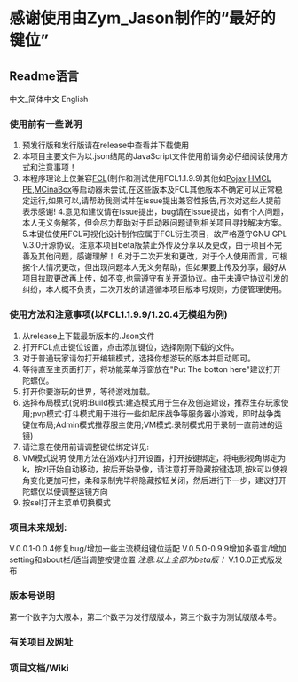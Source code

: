 # 感谢使用由Zym_Jason制作的“最好的键位”
## Readme语言
中文_简体中文
English
### 使用前有一些说明
1. 预发行版和发行版请在release中查看并下载使用
2. 本项目主要文件为以.json结尾的JavaScript文件使用前请务必仔细阅读使用方式和注意事项！
3. 本程序理论上仅兼容[FCL](https://github.com/FCL-Team/FoldCraftLauncher)(制作和测试使用FCL1.1.9.9)其他如[Pojav](https://github.com/PojavLauncherTeam/PojavLauncher),[HMCL PE](https://github.com/HMCL-dev/HMCL-PE),[MCinaBox](https://github.com/AOF-Dev/MCinaBox)等启动器未尝试,在这些版本及FCL其他版本不确定可以正常稳定运行,如果可以,请帮助我测试并在issue提出兼容性报告,再次对这些人提前表示感谢!
4.意见和建议请在issue提出，bug请在issue提出，如有个人问题，本人无义务解答，但会尽力帮助对于启动器问题请到相关项目寻找解决方案。
5.本键位使用FCL可视化设计制作应属于FCL衍生项目，故严格遵守GNU GPL V.3.0开源协议。注意本项目beta版禁止外传及分享以及更改，由于项目不完善及其他问题，感谢理解！
6.对于二次开发和更改，对于个人使用而言，可根据个人情况更改，但出现问题本人无义务帮助，但如果要上传及分享，最好从项目拉取更改再上传，如不变,也需遵守有关开源协议。由于未遵守协议引发的纠纷，本人概不负责，二次开发的请遵循本项目版本号规则，方便管理使用。
### 使用方法和注意事项(以FCL1.1.9.9/1.20.4无模组为例)
1. 从release上下载最新版本的.Json文件
2. 打开FCL点击键位设置，点击添加键位，选择刚刚下载的文件。
3. 对于普通玩家请勿打开编辑模式，选择你想游玩的版本并启动即可。
4. 等待直至主页面打开，将功能菜单浮窗放在"Put The botton here"建议打开陀螺仪。
5. 打开你要游玩的世界，等待游戏加载。
6. 选择布局模式(说明:Build模式:建造模式用于生存及创造建设，推荐生存玩家使用;pvp模式:打斗模式用于进行一些如起床战争等服务器小游戏，即时战争类键位布局;Admin模式推荐服主使用;VM模式:录制模式用于录制一直前进的运镜)
7. 请注意在使用前请调整键位绑定详见:
8. VM模式说明:使用方法在游戏内打开设置，打开按键绑定，将电影视角绑定为k，按zl开始自动移动，按后开始录像，请注意打开隐藏按键选项,按k可以使视角变化更加可控，柔和录制完毕将隐藏按钮关闭，然后进行下一步，建议打开陀螺仪以便调整运镜方向
9. 按sel打开主菜单切换模式
### 项目未来规划:
V.0.0.1-0.0.4修复bug/增加一些主流模组键位适配
V.0.5.0-0.9.9增加多语言/增加setting和about栏/适当调整按键位置
_注意:以上全部为beta版！_
V.1.0.0正式版发布
### 版本号说明
第一个数字为大版本，第二个数字为发行版版本，第三个数字为测试版版本号。
### 有关项目及网址




### 项目文档/Wiki